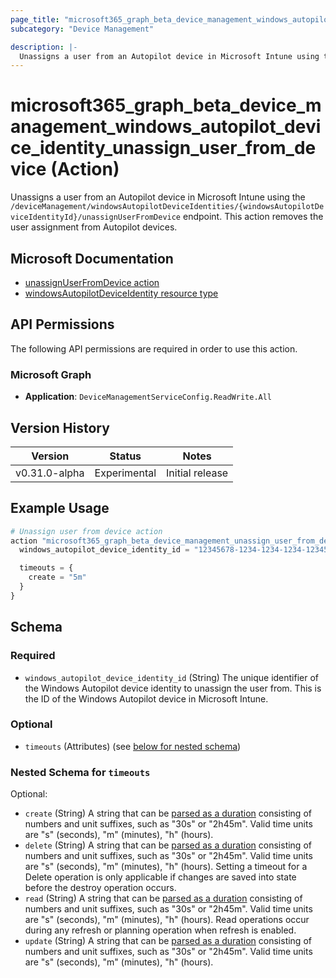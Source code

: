 ```yaml
---
page_title: "microsoft365_graph_beta_device_management_windows_autopilot_device_identity_unassign_user_from_device Action - terraform-provider-microsoft365"
subcategory: "Device Management"

description: |-
  Unassigns a user from an Autopilot device in Microsoft Intune using the /deviceManagement/windowsAutopilotDeviceIdentities/{windowsAutopilotDeviceIdentityId}/unassignUserFromDevice endpoint. This action removes the user assignment from Autopilot devices.
---
```


# microsoft365_graph_beta_device_management_windows_autopilot_device_identity_unassign_user_from_device (Action)

Unassigns a user from an Autopilot device in Microsoft Intune using the `/deviceManagement/windowsAutopilotDeviceIdentities/{windowsAutopilotDeviceIdentityId}/unassignUserFromDevice` endpoint. This action removes the user assignment from Autopilot devices.

## Microsoft Documentation

- [unassignUserFromDevice action](https://learn.microsoft.com/en-us/graph/api/intune-enrollment-windowsautopilotdeviceidentity-unassignuserfromdevice?view=graph-rest-beta)
- [windowsAutopilotDeviceIdentity resource type](https://learn.microsoft.com/en-us/graph/api/resources/intune-enrollment-windowsautopilotdeviceidentity?view=graph-rest-beta)

## API Permissions

The following API permissions are required in order to use this action.

### Microsoft Graph

- **Application**: `DeviceManagementServiceConfig.ReadWrite.All`

## Version History

| Version | Status | Notes |
|---------|--------|-------|
| v0.31.0-alpha | Experimental | Initial release |

## Example Usage

```terraform
# Unassign user from device action
action "microsoft365_graph_beta_device_management_unassign_user_from_device" "example" {
  windows_autopilot_device_identity_id = "12345678-1234-1234-1234-123456789012"

  timeouts = {
    create = "5m"
  }
}
```

<!-- action schema generated by tfplugindocs -->
## Schema

### Required

- `windows_autopilot_device_identity_id` (String) The unique identifier of the Windows Autopilot device identity to unassign the user from. This is the ID of the Windows Autopilot device in Microsoft Intune.

### Optional

- `timeouts` (Attributes) (see [below for nested schema](#nestedatt--timeouts))

<a id="nestedatt--timeouts"></a>
### Nested Schema for `timeouts`

Optional:

- `create` (String) A string that can be [parsed as a duration](https://pkg.go.dev/time#ParseDuration) consisting of numbers and unit suffixes, such as "30s" or "2h45m". Valid time units are "s" (seconds), "m" (minutes), "h" (hours).
- `delete` (String) A string that can be [parsed as a duration](https://pkg.go.dev/time#ParseDuration) consisting of numbers and unit suffixes, such as "30s" or "2h45m". Valid time units are "s" (seconds), "m" (minutes), "h" (hours). Setting a timeout for a Delete operation is only applicable if changes are saved into state before the destroy operation occurs.
- `read` (String) A string that can be [parsed as a duration](https://pkg.go.dev/time#ParseDuration) consisting of numbers and unit suffixes, such as "30s" or "2h45m". Valid time units are "s" (seconds), "m" (minutes), "h" (hours). Read operations occur during any refresh or planning operation when refresh is enabled.
- `update` (String) A string that can be [parsed as a duration](https://pkg.go.dev/time#ParseDuration) consisting of numbers and unit suffixes, such as "30s" or "2h45m". Valid time units are "s" (seconds), "m" (minutes), "h" (hours).
